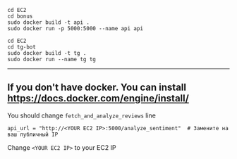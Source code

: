 
```
cd ЕС2
cd bonus
sudo docker build -t api .
sudo docker run -p 5000:5000 --name api api
```
```
cd ЕС2
cd tg-bot
sudo docker build -t tg .
sudo docker run --name tg tg
```
---
If you don't have docker. You can install https://docs.docker.com/engine/install/
---
You should change `fetch_and_analyze_reviews` line 
```
api_url = "http://<YOUR EC2 IP>:5000/analyze_sentiment"  # Замените на ваш публичный IP
```
Change `<YOUR EC2 IP>` to your EC2 IP
